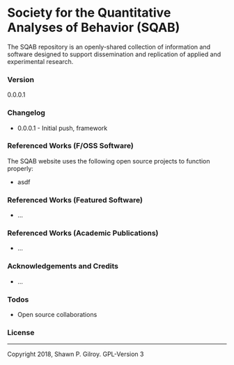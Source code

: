 # Society for the Quantitative Analyses of Behavior (SQAB)

The SQAB repository is an openly-shared collection of information and software designed to support dissemination and replication of applied and experimental research.

### Version
0.0.0.1

### Changelog
* 0.0.0.1 - Initial push, framework

### Referenced Works (F/OSS Software)
The SQAB website uses the following open source projects to function properly:
* asdf

### Referenced Works (Featured Software)
* ...

### Referenced Works (Academic Publications)
* ...

### Acknowledgements and Credits
* ...

### Todos
* Open source collaborations

### License
----
Copyright 2018, Shawn P. Gilroy. GPL-Version 3
